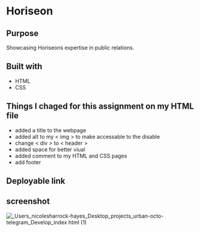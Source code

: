# Horiseon

## Purpose 
Showcasing Horiseons expertise in public relations.

## Built with
* HTML
* CSS

## Things I chaged for this assignment on my HTML file
* added a title to the webpage 
* added alt to my < img > to make accessable to the disable 
* change < div > to < header >
* added space for better viual 
* added comment to my HTML and CSS pages
* add footer 

## Deployable link 

## screenshot 

![_Users_nicolesharrock-hayes_Desktop_projects_urban-octo-telegram_Develop_index html (1)](https://user-images.githubusercontent.com/97641313/155625649-20044f13-ed95-4216-af42-22dbab701200.png)


